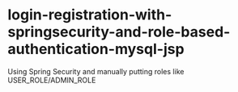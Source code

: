# login-registration-with-springsecurity-and-role-based-authentication-mysql-jsp
Using Spring Security and manually putting roles like USER_ROLE/ADMIN_ROLE
